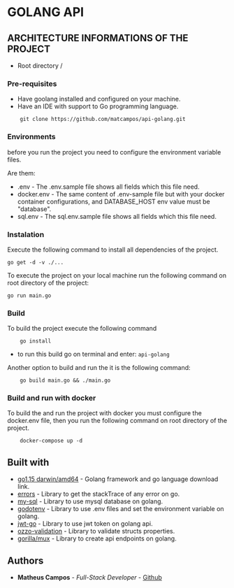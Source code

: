 # GOLANG API

## ARCHITECTURE INFORMATIONS OF THE PROJECT

* Root directory /

### Pre-requisites

* Have goolang installed and configured on your machine.
* Have an IDE with support to Go programming language.

``` 
    git clone https://github.com/matcampos/api-golang.git
```

### Environments

before you run the project you need to configure the environment variable files.

Are them:

* .env - The .env.sample file shows all fields which this file need.
* docker.env - The same content of .env-sample file but with your docker container configurations, and DATABASE_HOST env value must be "database".
* sql.env - The sql.env.sample file shows all fields which this file need.

### Instalation

Execute the following command to install all dependencies of the project.

``` 
go get -d -v ./...
```

To execute the project on your local machine run the following command on root directory of the project:

``` 
go run main.go
```

### Build

To build the project execute the following command

``` 
    go install
```

- to run this build go on terminal and enter: `api-golang`

Another option to build and run the it is the following command:

``` 
    go build main.go && ./main.go
```

### Build and run with docker

To build the and run the project with docker you must configure the docker.env file, then you run the following command on root directory of the project.

``` 
    docker-compose up -d
```

## Built with

* [go1.15 darwin/amd64](https://golang.org/dl/) - Golang framework and go language download link.
* [errors](https://github.com/go-errors/errors) - Library to get the stackTrace of any error on go.
* [my-sql](https://github.com/go-sql-driver/mysql) - Library to use mysql database on golang.
* [godotenv](https://github.com/joho/godotenv) - Library to use .env files and set the environment variable on golang.
* [jwt-go](https://github.com/dgrijalva/jwt-go) - Library to use jwt token on golang api.
* [ozzo-validation](https://github.com/go-ozzo/ozzo-validation) - Library to validate structs properties.
* [gorilla/mux](https://github.com/gorilla/mux) - Library to create api endpoints on golang.

## Authors

* **Matheus Campos** - *Full-Stack Developer* - [Github](https://github.com/matcampos)
